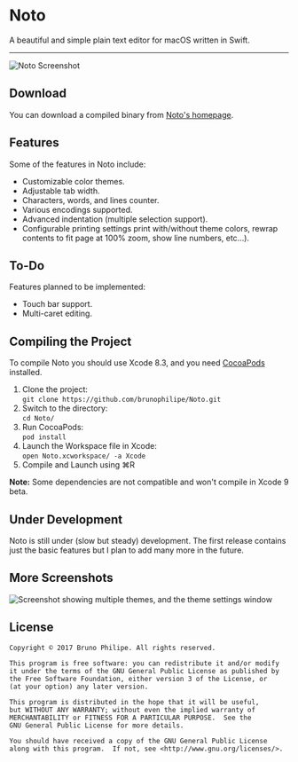 # Noto

A beautiful and simple plain text editor for macOS written in Swift.

---

![Noto Screenshot](http://i.imgur.com/BlqwbV7.png)

## Download

You can download a compiled binary from [Noto's homepage](https://www.brunophilipe.com/software/noto).

## Features

Some of the features in Noto include:

* Customizable color themes.
* Adjustable tab width.
* Characters, words, and lines counter.
* Various encodings supported.
* Advanced indentation (multiple selection support).
* Configurable printing settings print with/without theme colors, rewrap contents to fit page at 100% zoom, show line numbers, etc...).

## To-Do

Features planned to be implemented:

* Touch bar support.
* Multi-caret editing.

## Compiling the Project

To compile Noto you should use Xcode 8.3, and you need [CocoaPods](https://cocoapods.org) installed.

1. Clone the project:<br>`git clone https://github.com/brunophilipe/Noto.git`
2. Switch to the directory:<br>`cd Noto/`
3. Run CocoaPods:<br>`pod install`
4. Launch the Workspace file in Xcode:<br>`open Noto.xcworkspace/ -a Xcode`
5. Compile and Launch using <span title="Command + R">⌘R</span>

**Note:** Some dependencies are not compatible and won't compile in Xcode 9 beta.

## Under Development

Noto is still under (slow but steady) development. The first release contains just the basic features but I plan to add many more in the future.

## More Screenshots

![Screenshot showing multiple themes, and the theme settings window](http://i.imgur.com/SXh8o7n.png)

## License

```
Copyright © 2017 Bruno Philipe. All rights reserved.

This program is free software: you can redistribute it and/or modify
it under the terms of the GNU General Public License as published by
the Free Software Foundation, either version 3 of the License, or
(at your option) any later version.

This program is distributed in the hope that it will be useful,
but WITHOUT ANY WARRANTY; without even the implied warranty of
MERCHANTABILITY or FITNESS FOR A PARTICULAR PURPOSE.  See the
GNU General Public License for more details.

You should have received a copy of the GNU General Public License
along with this program.  If not, see <http://www.gnu.org/licenses/>.
```